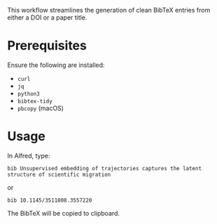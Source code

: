 This workflow streamlines the generation of clean BibTeX entries from either a DOI or a paper title.

# Prerequisites

Ensure the following are installed:

* `curl`
* `jq`
* `python3`
* `bibtex-tidy`
* `pbcopy` (macOS)

# Usage

In Alfred, type:

```
bib Unsupervised embedding of trajectories captures the latent structure of scientific migration
```

or

```
bib 10.1145/3511808.3557220
```

The BibTeX will be copied to clipboard.